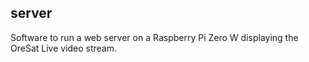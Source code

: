 ## server

Software to run a web server on a Raspberry Pi Zero W displaying the OreSat Live video stream.